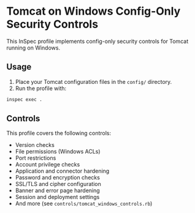 # Tomcat on Windows Config-Only Security Controls

This InSpec profile implements config-only security controls for Tomcat running on Windows.

## Usage

1. Place your Tomcat configuration files in the `config/` directory.
2. Run the profile with:

```sh
inspec exec .
```

## Controls

This profile covers the following controls:

- Version checks
- File permissions (Windows ACLs)
- Port restrictions
- Account privilege checks
- Application and connector hardening
- Password and encryption checks
- SSL/TLS and cipher configuration
- Banner and error page hardening
- Session and deployment settings
- And more (see `controls/tomcat_windows_controls.rb`)
